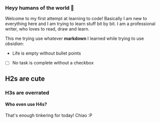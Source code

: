 ### Heyy humans of the world 👋

<!--
**drawablex86/drawablex86** is a ✨ _special_ ✨ repository because its `README.md` (this file) appears on your GitHub profile.

Here are some ideas to get you started:

- 🔭 I’m currently working on ...
- 🌱 I’m currently learning ...
- 👯 I’m looking to collaborate on ...
- 🤔 I’m looking for help with ...
- 💬 Ask me about ...
- 📫 How to reach me: ...
- 😄 Pronouns: ...
- ⚡ Fun fact: ...
-->

Welcome to my first attempt at learning to code! Basically I am new to everything here and I am trying to learn stuff bit by bit. I am a professional writer, who loves to read, draw and learn. 

This me trying use whatever **markdown** I learned while trying to use *obsidian*:
- Life is empty without bullet points
- [ ] No task is complete without a checkbox

## H2s are cute
### H3s are overrated
#### Who even use H4s?

That's enough tinkering for today!
Chiao :P
